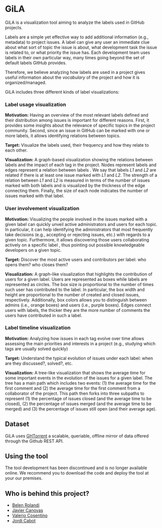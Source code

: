 # GiLA

GiLA is a visualization tool aiming to analyze the labels used in GitHub projects.

Labels are a simple yet effective way to add additional information (e.g., metadata) to project issues. A label can give any user an immediate clue about what sort of topic the issue is about, what development task the issue is related to, or what priority the issue has. Each development team uses labels in their own particular way, many times going beyond the set of default labels GitHub provides. 

Therefore, we believe analyzing how labels are used in a project gives useful information about the *vocabulary* of the project and how it is organized/managed. 

GiLA includes three different kinds of label visualizations:

### Label usage visualization

**Motivation:**   Having an overview of the most relevant labels defined and their distribution among issues is important for different reasons. First, it provides some insights about the relevance of specific topics in the project community. Second, since an issue in GitHub can be marked with one or more labels, it allows identifying relations between topics.

**Target:** Visualize the labels used, their frequency and how they relate to each other.

**Visualization:**  A graph-based visualization showing the relations between labels and the impact of each tag in the project. Nodes represent labels and edges represent a relation between labels . We say that labels *L1* and *L2* are related if there is at least one issue marked with *L1* and *L2*. The strength of a relation between *L1* and *L2* is measured in terms of the number of issues marked with both labels and is visualized by the thickness of the edge connecting them. Finally, the size of each node indicates the number of issues marked with that label. 

### User involvement visualization

**Motivation:**   Visualizing the people involved in the issues marked with a given label can quickly unveil active administrators and users for each topic. In particular, it can help identifying the administrators that most frequently take decisions (e.g., accepting or rejecting issues, etc.) with regards to a given topic. Furthermore, it allows discovering those users collaborating actively on a specific label , thus pointing out possible knowledgeable developers on a given topic.

**Target:** Discover the most active users and contributors per label: who opens them? who closes them?

**Visualization:**   A graph-like visualization that highlights the contribution of users for a given label. Users are represented as boxes while labels are represented as circles. The box size is proportional to the number of times such user has contributed to the label. In particular, the box width and height are proportional to the number of created and closed issues, respectively. Additionally, box colors allows you to distinguish between admins (i.e., orange boxes) and users (i.e., purple boxes). Edges connect users with labels, the thicker they are the more number of comments the users have contributed in such a label.

### Label timeline visualization

**Motivation:**   Analyzing how issues in each tag evolve over time allows assessing the main priorities and interests in a project (e.g., studying which tags are usually solved quickly)

**Target:** Understand the typical evolution of issues under each label: when are they discussed?, solved?, etc.

**Visualization:**  A tree-like visualization that shows the average time for some important events in the evolution of the issues for a given label. The tree has a main path which includes two events: (1) the average time for the first comment and (2) the average time for the first comment from a collaborator of the project. This path then forks into three subpaths to represent (1) the percentage of issues closed (and the average time to be closed), (2) the percentage of issues merged (and the average time to be merged) and (3) the percentage of issues still open (and their average age).

## Dataset

GiLA uses [GHTorrent](http://ghtorrent.org) a scalable, queriable, offline mirror of data offered through the Github REST API. 

## Using the tool

The tool development has been discontinued and is no longer available online. We recommend you to download the code and deploy the tool at your our premises. 

## Who is behind this project?

* [Belen Rolandi](http://github.com/belenrolandi/ "Belen Rolandi")
* [Javier Canovas](http://github.com/jlcanovas/ "Javier Canovas")
* [Valerio Cosentino](http://github.com/valeriocos/ "Valerio Cosentino")
* [Jordi Cabot](http://github.com/jcabot/ "Jordi Cabot")
